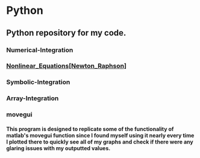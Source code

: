 # Python

## Python repository for my code.

### Numerical-Integration

### [Nonlinear_Equations[Newton_Raphson]](https://github.com/jesse-anderson/Python/blob/main/Array-Integration.py) <a name ="Array Integration">

### Symbolic-Integration

### Array-Integration

### movegui
#### This program is designed to replicate some of the functionality of matlab's movegui function since I found myself using it nearly every time I plotted there to quickly see all of my graphs and check if there were any glaring issues with my outputted values.
